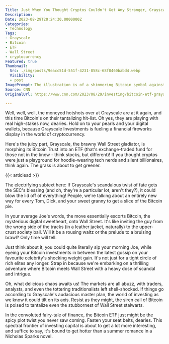 ```yaml
---
Title: Just When You Thought Cryptos Couldn't Get Any Stranger, Grayscale Unleashes the 'Bitcoin ETF'
Description: 
Date: 2023-08-29T20:24:30.0000000Z
Categories:
- Technology
Tags:
- Grayscale
- Bitcoin
- ETF
- Wall Street
- cryptocurrency
Featured: true
Thumbnail:
  Src: ./img/posts/9eacc51d-551f-4231-858c-68f8460babd4.webp
  Visibility:
  - post
ImagePrompt: The illustration is of a shimmering Bitcoin symbol against the backdrop of the Wall Street sign. The street sign appears almost tilted, as though hinting at the impending upheaval. The Bitcoin symbol glows enticingly, looking every bit the promisingly disruptive force in the world of high finance.
Source: CNN
OriginalUrl: https://www.cnn.com/2023/08/29/investing/bitcoin-etf-grayscale-crypto/index.html

---
```

Well, well, well, the moneyed hotshots over at Grayscale are at it again, and this time Bitcoin's on their tantalizing hit-list. Oh yes, they are playing with real high-stakes now, dearies. Hold on to your pearls and your digital wallets, because Grayscale Investments is fueling a financial fireworks display in the world of cryptocurrency. 

Here's the juicy part, Grayscale, the brawny Wall Street gladiator, is morphing its Bitcoin Trust into an ETF (that's exchange-traded fund for those not in the know - think stocks, but different)! If you thought cryptos were just a playground for hoodie-wearing tech nerds and silent billionaires, think again. The grass is about to get greener. 

{{< articlead >}}

The electrifying subtext here: If Grayscale's scandalous twist of fate gets the SEC's blessing (and oh, they're a particular lot, aren't they?), it could blow the lid off of everything! People, we're talking about an entirely new way for every Tom, Dick, and your sweet granny to get a slice of the Bitcoin pie. 

In your average Joe's words, the move essentially escorts Bitcoin, the mysterious digital sweetheart, onto Wall Street. It's like inviting the guy from the wrong side of the tracks (in a leather jacket, naturally) to the upper-crust society ball. Will it be a rousing waltz or the prelude to a bruising brawl? Only time will tell. 

Just think about it, you could quite literally sip your morning Joe, while eyeing your Bitcoin investments in between the latest gossip on your favourite celebrity's shocking weight gain. It's not just for a tight circle of rich elites any longer. Strap in because we're embarking on a thrilling adventure where Bitcoin meets Wall Street with a heavy dose of scandal and intrigue. 

Oh, what delicious chaos awaits us! The markets are all abuzz, with traders, analysts, and even the tottering traditionalists left shell-shocked. If things go according to Grayscale's audacious master plan, the world of investing as we know it could tilt on its axis. Resist as they might, the siren call of Bitcoin is poised to tantalize even the stubbornest of Wall Street stalwarts. 

In the convoluted fairy-tale of finance, the Bitcoin ETF just might be the spicy plot twist you never saw coming. Fasten your seat belts, dearies. This spectral frontier of investing capital is about to get a lot more interesting, and suffice to say, it's bound to get hotter than a summer romance in a Nicholas Sparks novel.